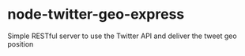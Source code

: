 # node-twitter-geo-express
Simple RESTful server to use the Twitter API and deliver the tweet geo position
